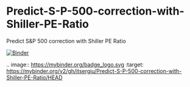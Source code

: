 # Predict-S-P-500-correction-with-Shiller-PE-Ratio
Predict S&amp;P 500 correction with Shiller PE Ratio

[![Binder](https://mybinder.org/badge_logo.svg)](https://mybinder.org/v2/gh/itsergiu/Predict-S-P-500-correction-with-Shiller-PE-Ratio/HEAD)

.. image:: https://mybinder.org/badge_logo.svg
 :target: https://mybinder.org/v2/gh/itsergiu/Predict-S-P-500-correction-with-Shiller-PE-Ratio/HEAD
 
